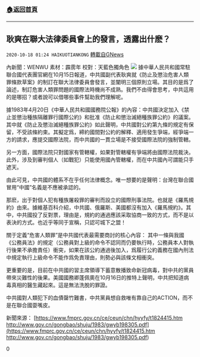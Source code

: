 ###  [:house:返回首頁](https://github.com/ourhimalayas/txt)
---

## 耿爽在聯大法律委員會上的發言，透露出什麽？
`2020-10-18 01:24 HAIKUOTIANKONG` [轉載自GNews](https://gnews.org/zh-hant/431381/)

內新聞：WENWU
素材：霹雳年
校對：天藍色獨角色
![]()![](https://s3.amazonaws.com/gnews-media-offload/wp-content/uploads/2020/10/18012222/172-2.png)
據中華人民共和國常駐聯合國代表團官網在10月15日報道，中共國副代表耿爽就《防止及懲治危害人類罪條款草案》的制訂在聯大法律委員會發言，並闡明三個原則立場。其目的是爲了論述，制訂危害人類罪問題的國際法時機尚不成熟。我們不由得會思考，中共這用的是哪招？或者說可以借哪些事件幫助我們理解呢。

據1983年4月20日《中華人民共和國國務院公報》的內容：中共國決定加入《禁止並懲治種族隔離罪行國際公約》和批准《防止和懲治滅絕種族罪公約》的議案。其中就《防止及懲治滅絕種族罪公約》如此聲明，中共國對公約第九條的規定有保留，不受該條約束。其擬定爲，締約國間對公約的解釋、適用發生爭端，經爭端一方的請求，應提交國際法院，而中共國的一貫立場是不接受國際法院的強制管轄。

另一方面，國際法院只對國家有管轄權，如果對管轄權有爭端將由國際法院裁決。此外，涉及到審判個人（如戰犯）只能使用國內管轄權，而在中共國內可謂能只手遮天。

由此可見，中共國的體系不在乎任何法律概念。唯一想要的是聲明：台灣在聯合國冒用“中國”名義是不應被承認的。

那麽，出于對個人犯有種族屠殺罪的審判而設立的國際刑事法院。也就是《羅馬規約》由來。據維基百科介紹，中共國、俄羅斯、美國都沒有加入《羅馬規約》。其中，中共國投了反對票，理由是，規約的通過應該采取協商一致的方式，而不是以表決的方式。也近乎等同于宣稱，只認可城下之盟！

關于定義“危害人類罪”是中共國代表最需要商討的核心內容：
其中一條與我國《公務員法》的規定（公務員對上級的命令不認同而仍要執行時，公務員本人對執行後果不承擔責任）衝突，如果在該公約通過後加入，爲履行公約義務在國內刑法中規定執行上級命令不能作爲免責理由，則勢必與該條文相衝突。

更重要的是，目前在中共國的習主席領導下蓄意散播致命新冠病毒，對中共的黨員帶來災難性的後果。美國國務卿蓬佩奧在10月16日的推特上聲明，中共把知道病毒真相的醫生藏起來。這是無法洗脫的罪證。

中共國對人類犯下的血債罄竹難書，中共黨員想自救唯有靠自己的ACTION，而不是在聯合國耍嘴皮。

新聞來源：
[https://www.fmprc.gov.cn/ce/ceun/chn/hyyfy/t1824415.htm
http://www.gov.cn/gongbao/shuju/1983/gwyb198305.pdf](https://www.fmprc.gov.cn/ce/ceun/chn/hyyfy/t1824415.htm
http://www.gov.cn/gongbao/shuju/1983/gwyb198305.pdf)

0
